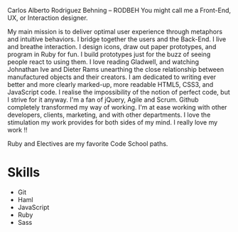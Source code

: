 Carlos Alberto Rodriguez Behning – RODBEH
You might call me a Front-End, UX, or Interaction designer.

My main mission is to deliver optimal user experience through metaphors and intuitive behaviors. I bridge together the users and the Back-End. I live and breathe interaction. I design icons, draw out paper prototypes, and program in Ruby for fun. I build prototypes just for the buzz of seeing people react to using them. I love reading Gladwell, and watching Johnathan Ive and Dieter Rams unearthing the close relationship between manufactured objects and their creators. I am dedicated to writing ever better and more clearly marked-up, more readable HTML5, CSS3, and JavaScript code. I realise the impossibility of the notion of perfect code, but I strive for it anyway. I'm a fan of jQuery, Agile and Scrum. Github completely transformed my way of working. I'm at ease working with other developers, clients, marketing, and with other departments. I love the stimulation my work provides for both sides of my mind. I really love my work !!

Ruby and Electives are my favorite Code School paths.

Skills
==========
* Git
* Haml
* JavaScript
* Ruby
* Sass
